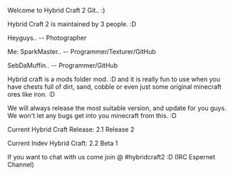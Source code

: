 Welcome to Hybrid Craft 2 Git.. :) 

Hybrid Craft 2 is maintained by 3 people. :D

Heyguys.. -- Photographer

Me: SparkMaster.. -- Programmer/Texturer/GitHub

SebDaMuffin.. -- Programmer/GitHub

Hybrid craft is a mods folder mod. :D and it is really
fun to use when you have chests full of dirt, sand, cobble
or even just some original minecraft ores like iron. :D

We will always release the most suitable version, and 
update for you guys. We won't let any bugs get into you
minecraft from this. :D

Current Hybrid Craft Release: 2.1 Release 2

Current Indev Hybrid Craft: 2.2 Beta 1

If you want to chat with us come join @ #hybridcraft2 :D
(IRC Espernet Channel)